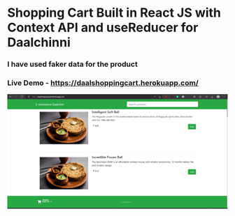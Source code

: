 # Shopping Cart Built in React JS with Context API and useReducer for Daalchinni

### I have used faker data for the product

### Live Demo - https://daalshoppingcart.herokuapp.com/
![Site image](/public/siteimage.png)



